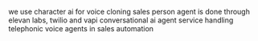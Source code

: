we use character ai for voice cloning
sales person agent is done through elevan labs, twilio and vapi conversational ai agent service handling telephonic voice agents in sales automation
